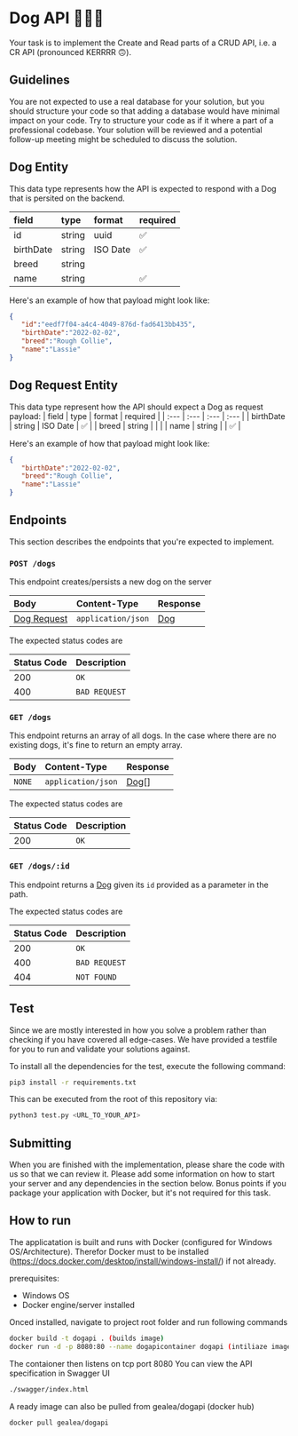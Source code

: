 # Dog API 🐶🦴💾


Your task is to implement the Create and Read parts of a CRUD API, i.e. a CR API (pronounced KERRRR 🙃).


## Guidelines


You are not expected to use a real database for your solution, but you should structure your code so that adding a database would have minimal impact on your code.
Try to structure your code as if it where a part of a professional codebase. Your solution will be reviewed and a potential follow-up meeting might be scheduled to discuss the solution.




## Dog Entity


This data type represents how the API is expected to respond with a Dog that is persited on the backend.


| field | type | format | required |
| :--- | :--- | :--- | :--- |
| id | string | uuid | ✅ |
| birthDate | string | ISO Date | ✅ |
| breed | string |  |  |
| name | string |  | ✅ |


Here's an example of how that payload might look like:


```json
{
   "id":"eedf7f04-a4c4-4049-876d-fad6413bb435",
   "birthDate":"2022-02-02",
   "breed":"Rough Collie",
   "name":"Lassie"
}


```


## Dog Request Entity
This data type represent how the API should expect a Dog as request payload:
| field | type | format | required |
| :--- | :--- | :--- | :--- |
| birthDate | string | ISO Date | ✅ |
| breed | string |  |  |
| name | string |  | ✅ |


Here's an example of how that payload might look like:


```json
{
   "birthDate":"2022-02-02",
   "breed":"Rough Collie",
   "name":"Lassie"
}


```
## Endpoints
This section describes the endpoints that you're expected to implement.
### `POST /dogs`


This endpoint creates/persists a new dog on the server


| Body | Content-Type | Response
| :--- | :--- | :--- |
| [Dog Request](#dog-request-entity) | `application/json` |  [Dog](#dog-entity) |


The expected status codes are


| Status Code | Description |
| :--- | :--- |
| 200 | `OK` |
| 400 | `BAD REQUEST` |


### `GET /dogs`
This endpoint returns an array of all dogs. In the case where there are no existing dogs, it's fine to return an empty array.


| Body | Content-Type | Response
| :--- | :--- | :--- |
| `NONE` | `application/json` |  [Dog](#dog-entity)[] |


The expected status codes are


| Status Code | Description |
| :--- | :--- |
| 200 | `OK` |




### `GET /dogs/:id`


This endpoint returns a [Dog](#dog-entity) given its `id` provided as a parameter in the path.


The expected status codes are


| Status Code | Description |
| :--- | :--- |
| 200 | `OK` |
| 400 | `BAD REQUEST` |
| 404 | `NOT FOUND` |


## Test
Since we are mostly interested in how you solve a problem rather than checking if you have covered all edge-cases. We have provided a testfile for you to run and validate your solutions against.


To install all the dependencies for the test, execute the following command:


```bash
pip3 install -r requirements.txt
```


This can be executed from the root of this repository via:
```bash
python3 test.py <URL_TO_YOUR_API>
```


## Submitting

When you are finished with the implementation, please share the code with us so that we can review it.
Please add some information on how to start your server and any dependencies in the section below. Bonus points if you package your application with Docker, but it's not required for this task.


## How to run

The applicatation is built and runs with Docker (configured for Windows OS/Architecture).
Therefor Docker must to be installed (https://docs.docker.com/desktop/install/windows-install/) if not already.

prerequisites:
   - Windows OS
   - Docker engine/server installed

Onced installed, navigate to project root folder and run following commands

```bash
docker build -t dogapi . (builds image)
docker run -d -p 8080:80 --name dogapicontainer dogapi (intiliaze image/run conatiner)
```
The contaioner then listens on tcp port 8080
You can view the API specification in Swagger UI
```bash
./swagger/index.html
```

A ready image can also be pulled from gealea/dogapi (docker hub)
```bash
docker pull gealea/dogapi
```

